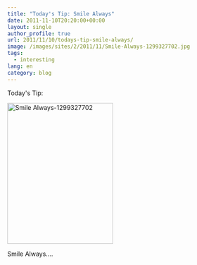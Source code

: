 ```yaml
---
title: "Today's Tip: Smile Always"
date: 2011-11-10T20:20:00+00:00
layout: single
author_profile: true
url: 2011/11/10/todays-tip-smile-always/
image: /images/sites/2/2011/11/Smile-Always-1299327702.jpg
tags:
  - interesting
lang: en
category: blog
---
```

Today's Tip:

[<img class="aligncenter size-full wp-image-205" alt="Smile Always-1299327702" src="/images/2011/11/Smile-Always-1299327702.jpg" width="240" height="320" srcset="/images/sites/2/2011/11/Smile-Always-1299327702.jpg 240w, /images/sites/2/2011/11/Smile-Always-1299327702-225x300.jpg 225w" sizes="(max-width: 240px) 100vw, 240px" />](/images/2011/11/Smile-Always-1299327702.jpg)

Smile Always….